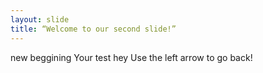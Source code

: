 ```yaml
---
layout: slide
title: “Welcome to our second slide!”
---
```

new beggining
Your test
hey
Use the left arrow to go back!
